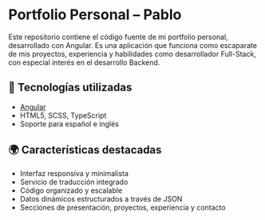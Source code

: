 # Portfolio Personal – Pablo

Este repositorio contiene el código fuente de mi portfolio personal, desarrollado con Angular. Es una aplicación que funciona como escaparate de mis proyectos, experiencia y habilidades como desarrollador Full-Stack, con especial interés en el desarrollo Backend.

## 🚀 Tecnologías utilizadas

- [Angular](https://angular.io/)
- HTML5, SCSS, TypeScript
- Soporte para español e inglés

## 🌍 Características destacadas

- Interfaz responsiva y minimalista
- Servicio de traducción integrado
- Código organizado y escalable
- Datos dinámicos estructurados a través de JSON
- Secciones de presentación, proyectos, experiencia y contacto
